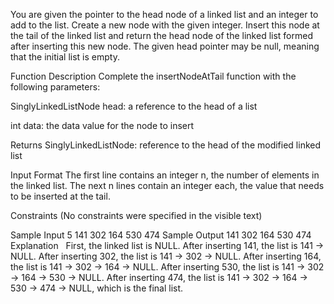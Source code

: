 You are given the pointer to the head node of a linked list and an integer to add to the list. Create a new node with the given integer. Insert this node at the tail of the linked list and return the head node of the linked list formed after inserting this new node. The given head pointer may be null, meaning that the initial list is empty.

Function Description
Complete the insertNodeAtTail function with the following parameters:

SinglyLinkedListNode head: a reference to the head of a list

int data: the data value for the node to insert

Returns
SinglyLinkedListNode: reference to the head of the modified linked list

Input Format
The first line contains an integer n, the number of elements in the linked list.
The next n lines contain an integer each, the value that needs to be inserted at the tail.

Constraints
(No constraints were specified in the visible text)

Sample Input
5
141
302
164
530
474
Sample Output
141
302
164
530
474
Explanation
  
First, the linked list is NULL.
After inserting 141, the list is 141 -> NULL.
After inserting 302, the list is 141 -> 302 -> NULL.
After inserting 164, the list is 141 -> 302 -> 164 -> NULL.
After inserting 530, the list is 141 -> 302 -> 164 -> 530 -> NULL.
After inserting 474, the list is 141 -> 302 -> 164 -> 530 -> 474 -> NULL, which is the final list.
